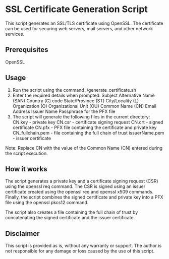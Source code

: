 # SSL Certificate Generation Script

This script generates an SSL/TLS certificate using OpenSSL. The certificate can be used for securing web servers, mail servers, and other network services.

## Prerequisites
OpenSSL

## Usage
1. Run the script using the command ./generate_certificate.sh
2. Enter the required details when prompted:
    Subject Alternative Name (SAN)
    Country (C) code
    State/Province (ST)
    City/Locality (L)
    Organization (O)
    Organizational Unit (OU)
    Common Name (CN)
    Email Address
    Issuer Name
    Passphrase for the PFX file
3. The script will generate the following files in the current directory:
    CN.key - private key
    CN.csr - certificate signing request
    CN.crt - signed certificate
    CN.pfx - PFX file containing the certificate and private key
    CN_fullchain.pem - file containing the full chain of trust
    issuerName.pem - issuer certificate
    
Note: Replace CN with the value of the Common Name (CN) entered during the script execution.

## How it works
The script generates a private key and a certificate signing request (CSR) using the openssl req command. The CSR is signed using an issuer certificate created using the openssl req and openssl x509 commands. Finally, the script combines the signed certificate and private key into a PFX file using the openssl pkcs12 command.

The script also creates a file containing the full chain of trust by concatenating the signed certificate and the issuer certificate.

## Disclaimer
This script is provided as is, without any warranty or support. The author is not responsible for any damage or loss caused by the use of this script.
